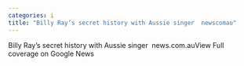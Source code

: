 ```yaml
---
categories: i
title: "Billy Ray’s secret history with Aussie singer  newscomau"
---
```

Billy Ray’s secret history with Aussie singer&nbsp;&nbsp;news.com.auView Full coverage on Google News